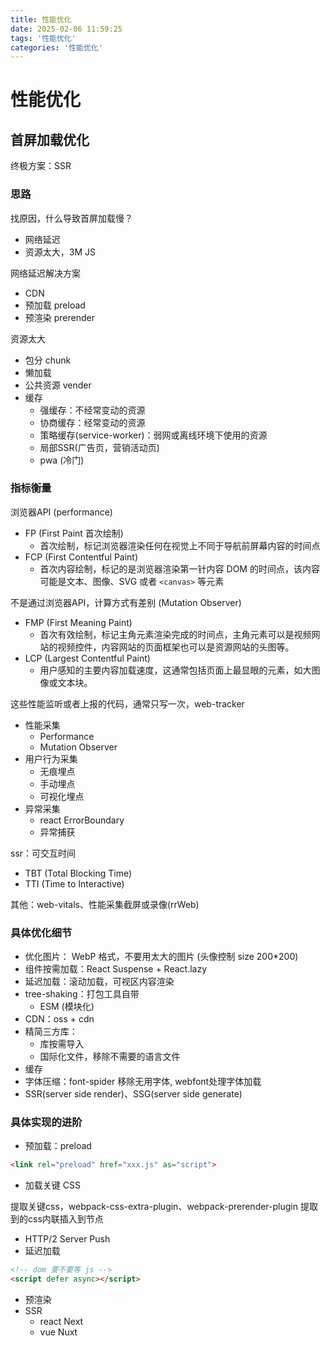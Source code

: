 ```yaml
---
title: 性能优化
date: 2025-02-06 11:59:25
tags: '性能优化'
categories: '性能优化'
---
```


# 性能优化

## 首屏加载优化

终极方案：SSR

### 思路

找原因，什么导致首屏加载慢？

- 网络延迟
- 资源太大，3M JS

网络延迟解决方案

- CDN
- 预加载 preload
- 预渲染 prerender

资源太大

- 包分 chunk
- 懒加载
- 公共资源 vender
- 缓存
  - 强缓存：不经常变动的资源
  - 协商缓存：经常变动的资源
  - 策略缓存(service-worker)：弱网或离线环境下使用的资源
  - 局部SSR(广告页，营销活动页)
  - pwa (冷门)

### 指标衡量

浏览器API (performance)

- FP (First Paint 首次绘制)
  - 首次绘制，标记浏览器渲染任何在视觉上不同于导航前屏幕内容的时间点
- FCP (First Contentful Paint)
  - 首次内容绘制，标记的是浏览器渲染第一针内容 DOM 的时间点，该内容可能是文本、图像、SVG 或者 `<canvas>` 等元素

不是通过浏览器API，计算方式有差别 (Mutation Observer)

- FMP (First Meaning Paint)
  - 首次有效绘制，标记主角元素渲染完成的时间点，主角元素可以是视频网站的视频控件，内容网站的页面框架也可以是资源网站的头图等。 
- LCP (Largest Contentful Paint)
  - 用户感知的主要内容加载速度，这通常包括页面上最显眼的元素，如大图像或文本块。

这些性能监听或者上报的代码，通常只写一次，web-tracker
- 性能采集
  - Performance
  - Mutation Observer
- 用户行为采集
  - 无痕埋点
  - 手动埋点
  - 可视化埋点
- 异常采集
  - react  ErrorBoundary
  - 异常捕获

ssr：可交互时间

 - TBT (Total Blocking Time)
 - TTI (Time to Interactive)

其他：web-vitals、性能采集截屏或录像(rrWeb)

### 具体优化细节

- 优化图片： WebP 格式，不要用太大的图片 (头像控制 size 200*200)
- 组件按需加载：React Suspense + React.lazy
- 延迟加载：滚动加载，可视区内容渲染
- tree-shaking：打包工具自带
  - ESM (模块化) 
- CDN：oss + cdn
- 精简三方库：
  - 库按需导入
  - 国际化文件，移除不需要的语言文件
- 缓存
- 字体压缩：font-spider 移除无用字体, webfont处理字体加载
- SSR(server side render)、SSG(server side generate)

### 具体实现的进阶

- 预加载：preload

```html
<link rel="preload" href="xxx.js" as="script">
```

- 加载关键 CSS

提取关键css，webpack-css-extra-plugin、webpack-prerender-plugin
提取到的css内联插入到节点

- HTTP/2 Server Push
- 延迟加载

```html
<!-- dom 要不要等 js -->
<script defer async></script>
```

- 预渲染
- SSR
  - react Next
  - vue Nuxt
